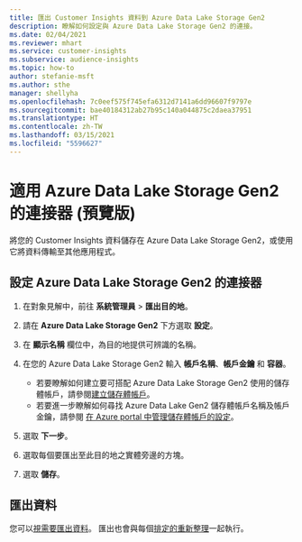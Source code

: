 ```yaml
---
title: 匯出 Customer Insights 資料到 Azure Data Lake Storage Gen2
description: 瞭解如何設定與 Azure Data Lake Storage Gen2 的連接。
ms.date: 02/04/2021
ms.reviewer: mhart
ms.service: customer-insights
ms.subservice: audience-insights
ms.topic: how-to
author: stefanie-msft
ms.author: sthe
manager: shellyha
ms.openlocfilehash: 7c0eef575f745efa6312d7141a6dd96607f9797e
ms.sourcegitcommit: bae40184312ab27b95c140a044875c2daea37951
ms.translationtype: HT
ms.contentlocale: zh-TW
ms.lasthandoff: 03/15/2021
ms.locfileid: "5596627"
---
```

# <a name="connector-for-azure-data-lake-storage-gen2-preview"></a>適用 Azure Data Lake Storage Gen2 的連接器 (預覽版)

將您的 Customer Insights 資料儲存在 Azure Data Lake Storage Gen2，或使用它將資料傳輸至其他應用程式。

## <a name="configure-the-connector-for-azure-data-lake-storage-gen2"></a>設定 Azure Data Lake Storage Gen2 的連接器

1. 在對象見解中，前往 **系統管理員** > **匯出目的地**。

1. 請在 **Azure Data Lake Storage Gen2** 下方選取 **設定**。

1. 在 **顯示名稱** 欄位中，為目的地提供可辨識的名稱。

1. 在您的 Azure Data Lake Storage Gen2 輸入 **帳戶名稱**、**帳戶金鑰** 和 **容器**。
    - 若要瞭解如何建立要可搭配 Azure Data Lake Storage Gen2 使用的儲存體帳戶，請參閱[建立儲存體帳戶](/azure/storage/blobs/create-data-lake-storage-account)。 
    - 若要進一步瞭解如何尋找 Azure Data Lake Gen2 儲存體帳戶名稱及帳戶金鑰，請參閱 [在 Azure portal 中管理儲存體帳戶的設定](/azure/storage/common/storage-account-manage)。

1. 選取 **下一步**。

1. 選取每個要匯出至此目的地之實體旁邊的方塊。

1. 選取 **儲存**。

## <a name="export-the-data"></a>匯出資料

您可以[視需要匯出資料](export-destinations.md#export-data-on-demand)。 匯出也會與每個[排定的重新整理](system.md#schedule-tab)一起執行。
